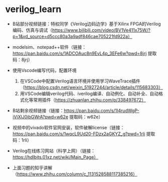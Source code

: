 # verilog_learn

- B站部分视频链接：特权同学《Verilog边码边学》基于Xilinx FPGA的Verilog编码、仿真与调试（https://www.bilibili.com/video/BV1Ve411x75W/?p=1&vd_source=d5ccc80a3a9adf846cae705221fd922a）

- modelsim、notepad++软件（链接：https://pan.baidu.com/s/1ADCOAuc8n9EvL4p_3EFe6w?pwd=8jrj 提取码：8jrj）

- 使用Vscode编写代码，配置环境
  1. 在VSCode中配置Verilog语言环境并使用学习WaveTrace插件（https://blog.csdn.net/weixin_51927244/article/details/115683303）
  2. 用VSCode编辑verilog代码、iverilog编译、自动例化、自动补全、自动格式化等常用插件（https://zhuanlan.zhihu.com/p/338497672）

- B站剩余视频链接（链接：https://pan.baidu.com/s/1I4rudWgP-iViXlJ0ibGWrA?pwd=w62e 提取码：w62e）
- 视频中的vivado软件官网安装，软件破解license（链接：https://pan.baidu.com/s/1wqcL9Ud20-FDzx2aGKYZ_g?pwd=1rli 提取码：1rli）



- Verilog在线练习网站（科学上网）（链接：https://hdlbits.01xz.net/wiki/Main_Page）
- 上面习题的知乎讲解（https://www.zhihu.com/column/c_1131528588117385216）
